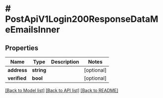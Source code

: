 # # PostApiV1Login200ResponseDataMeEmailsInner

## Properties

Name | Type | Description | Notes
------------ | ------------- | ------------- | -------------
**address** | **string** |  | [optional]
**verified** | **bool** |  | [optional]

[[Back to Model list]](../../README.md#models) [[Back to API list]](../../README.md#endpoints) [[Back to README]](../../README.md)
